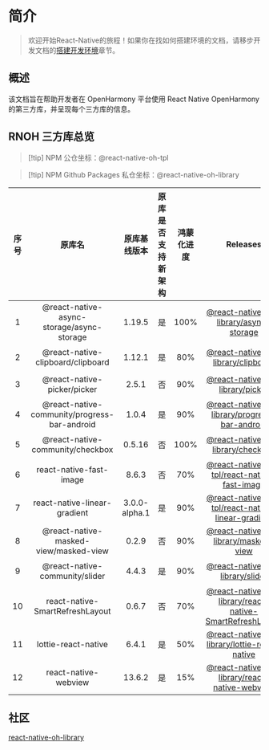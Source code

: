 # 简介

> 欢迎开始React-Native的旅程！如果你在找如何搭建环境的文档，请移步开发文档的[搭建开发环境](https://react-native-oh-library.gitee.io/docs/#/zh-cn/environment)章节。

## 概述

该文档旨在帮助开发者在 OpenHarmony 平台使用 React Native OpenHarmony 的第三方库，并呈现每个三方库的信息。

## RNOH 三方库总览

>[!tip] NPM 公仓坐标：@react-native-oh-tpl

>[!tip] NPM Github Packages 私仓坐标：@react-native-oh-library

| 序号  | 原库名 |    原库基线版本     | 原库是否支持新架构 | 鸿蒙化进度 | Releases | 文档链接
|:---:| :----------: |:-------------:| :----------: | :----------: | :----------: | :----------: |
|  1  | @react-native-async-storage/async-storage |    1.19.5     | 是 | 100% | [@react-native-oh-library/async-storage](https://github.com/react-native-oh-library/async-storage/releases) | [链接](zh-cn/async-storage.md) |
|  2  | @react-native-clipboard/clipboard |     1.12.1     | 是 | 80% | [@react-native-oh-library/clipboard](https://github.com/react-native-oh-library/clipboard/releases) | [链接](zh-cn/clipboard.md) |
|  3  | @react-native-picker/picker |     2.5.1     | 否 | 90% | [@react-native-oh-library/picker](https://github.com/react-native-oh-library/picker/releases) | [链接](zh-cn/picker.md) |
|  4  | @react-native-community/progress-bar-android |     1.0.4     | 是 | 90% | [@react-native-oh-library/progress-bar-android](https://github.com/react-native-oh-library/progress-bar-android/releases) | [链接](zh-cn/progress-bar-android.md) |
|  5  | @react-native-community/checkbox |    0.5.16     | 否 | 100% | [@react-native-oh-library/checkbox](https://github.com/react-native-oh-library/react-native-checkbox/releases) | [链接](zh-cn/react-native-checkbox.md) |
|  6  | react-native-fast-image |     8.6.3     | 否 | 70% | [@react-native-oh-tpl/react-native-fast-image](https://github.com/react-native-oh-library/react-native-fast-image/releases) | [链接](zh-cn/react-native-fast-image.md) |
|  7  | react-native-linear-gradient | 3.0.0-alpha.1 | 是 | 90% | [@react-native-oh-tpl/react-native-linear-gradient](https://github.com/react-native-oh-library/react-native-linear-gradient/releases) | [链接](zh-cn/react-native-linear-gradient.md) |
|  8  | @react-native-masked-view/masked-view |     0.2.9     | 否 | 90% | [@react-native-oh-library/masked-view](https://github.com/react-native-oh-library/masked-view/releases) | [链接](zh-cn/react-native-masked-view.md) |
|  9  | @react-native-community/slider |     4.4.3     | 是 | 90% | [@react-native-oh-library/slider](https://github.com/react-native-oh-library/react-native-slider/releases) | [链接](zh-cn/react-native-slider.md) |
|  10  | react-native-SmartRefreshLayout |     0.6.7     | 否 | 70% | [@react-native-oh-library/react-native-SmartRefreshLayout](https://github.com/react-native-oh-library/react-native-SmartRefreshLayout/releases) | [链接](zh-cn/react-native-SmartRefreshLayout.md) |
|  11  | lottie-react-native |     6.4.1     | 是 | 50% | [@react-native-oh-library/lottie-react-native](https://github.com/react-native-oh-library/lottie-react-native/releases) | [链接](zh-cn/lottie-react-native.md) |
|  12  | react-native-webview |     13.6.2     | 是 | 15% | [@react-native-oh-library/react-native-webview](https://github.com/react-native-oh-library/react-native-webview) | [链接](zh-cn/react-native-webview.md) |

## 社区

[react-native-oh-library](https://github.com/react-native-oh-library)